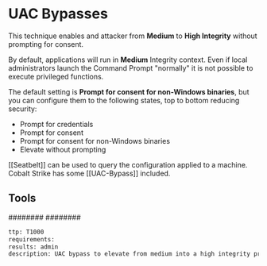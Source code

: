 # UAC Bypasses
This technique enables and attacker from **Medium** to **High Integrity** without prompting for consent.

By default, applications will run in **Medium** Integrity context. Even if local administrators launch the Command Prompt "normally" it is not possible to execute privileged functions.

The default setting is **Prompt for consent for non-Windows binaries**, but you can configure them to the following states, top to bottom reducing security:
* Prompt for credentials
* Prompt for consent
* Prompt for consent for non-Windows binaries 
* Elevate without prompting

[[Seatbelt]] can be used to query the configuration applied to a machine.
Cobalt Strike has some [[UAC-Bypass]] included.


## Tools
########
########


```meta
ttp: T1000
requirements: 
results: admin
description: UAC bypass to elevate from medium into a high integrity process
```